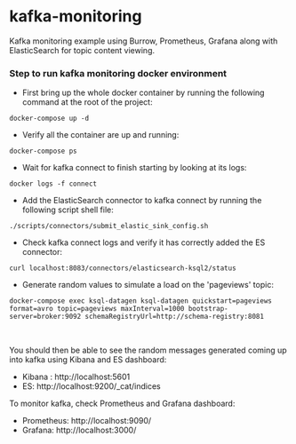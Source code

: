 # kafka-monitoring
Kafka monitoring example using Burrow, Prometheus, Grafana along with ElasticSearch for topic content viewing.


### Step to run kafka monitoring docker environment

* First bring up the whole docker container by running the following command at the root of the project:
```
docker-compose up -d
```

* Verify all the container are up and running:
```
docker-compose ps
```

* Wait for kafka connect to finish starting by looking at its logs:
```
docker logs -f connect
```

* Add the ElasticSearch connector to kafka connect by running the following script shell file:
```
./scripts/connectors/submit_elastic_sink_config.sh
```

* Check kafka connect logs and verify it has correctly added the ES connector:
```
curl localhost:8083/connectors/elasticsearch-ksql2/status
```

* Generate random values to simulate a load on the 'pageviews' topic:
```
docker-compose exec ksql-datagen ksql-datagen quickstart=pageviews format=avro topic=pageviews maxInterval=1000 bootstrap-server=broker:9092 schemaRegistryUrl=http://schema-registry:8081
```
<br>

You should then be able to see the random messages generated coming up into kafka using Kibana and ES dashboard:

* Kibana : http://localhost:5601
* ES: http://localhost:9200/_cat/indices

To monitor kafka, check Prometheus and Grafana dashboard:
* Prometheus: http://localhost:9090/
* Grafana: http://localhost:3000/

